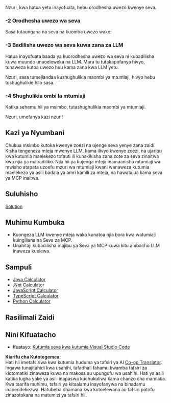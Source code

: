 <!--
CO_OP_TRANSLATOR_METADATA:
{
  "original_hash": "f74887f51a69d3f255cb83d0b517c623",
  "translation_date": "2025-07-13T18:55:03+00:00",
  "source_file": "03-GettingStarted/03-llm-client/README.md",
  "language_code": "sw"
}
-->
Nzuri, kwa hatua yetu inayofuata, hebu orodhesha uwezo kwenye seva.

### -2 Orodhesha uwezo wa seva

Sasa tutaungana na seva na kuomba uwezo wake:

### -3 Badilisha uwezo wa seva kuwa zana za LLM

Hatua inayofuata baada ya kuorodhesha uwezo wa seva ni kubadilisha kuwa muundo unaoeleweka na LLM. Mara tu tutakapofanya hivyo, tunaweza kutoa uwezo huu kama zana kwa LLM yetu.

Nzuri, sasa tumejiandaa kushughulikia maombi ya mtumiaji, hivyo hebu tushughulikie hilo sasa.

### -4 Shughulikia ombi la mtumiaji

Katika sehemu hii ya msimbo, tutashughulikia maombi ya mtumiaji.

Nzuri, umefanya kazi nzuri!

## Kazi ya Nyumbani

Chukua msimbo kutoka kwenye zoezi na ujenge seva yenye zana zaidi. Kisha tengeneza mteja mwenye LLM, kama ilivyo kwenye zoezi, na ujaribu kwa kutumia maelekezo tofauti ili kuhakikisha zana zote za seva zinaitwa kwa njia ya mabadiliko. Njia hii ya kujenga mteja inamaanisha mtumiaji wa mwisho atapata uzoefu mzuri wa mtumiaji kwani wanaweza kutumia maelekezo ya asili badala ya amri kamili za mteja, na hawatajua kama seva ya MCP inaitwa.

## Suluhisho

[Solution](/03-GettingStarted/03-llm-client/solution/README.md)

## Muhimu Kumbuka

- Kuongeza LLM kwenye mteja wako kunatoa njia bora kwa watumiaji kuingiliana na Seva za MCP.
- Unahitaji kubadilisha majibu ya Seva ya MCP kuwa kitu ambacho LLM inaweza kuelewa.

## Sampuli

- [Java Calculator](../samples/java/calculator/README.md)
- [.Net Calculator](../../../../03-GettingStarted/samples/csharp)
- [JavaScript Calculator](../samples/javascript/README.md)
- [TypeScript Calculator](../samples/typescript/README.md)
- [Python Calculator](../../../../03-GettingStarted/samples/python)

## Rasilimali Zaidi

## Nini Kifuatacho

- Ifuatayo: [Kutumia seva kwa kutumia Visual Studio Code](../04-vscode/README.md)

**Kiarifu cha Kutotegemea**:  
Hati hii imetafsiriwa kwa kutumia huduma ya tafsiri ya AI [Co-op Translator](https://github.com/Azure/co-op-translator). Ingawa tunajitahidi kwa usahihi, tafadhali fahamu kwamba tafsiri za kiotomatiki zinaweza kuwa na makosa au upungufu wa usahihi. Hati ya asili katika lugha yake ya asili inapaswa kuchukuliwa kama chanzo cha mamlaka. Kwa taarifa muhimu, tafsiri ya kitaalamu inayofanywa na binadamu inapendekezwa. Hatubeba dhamana kwa kutoelewana au tafsiri potofu zinazotokana na matumizi ya tafsiri hii.